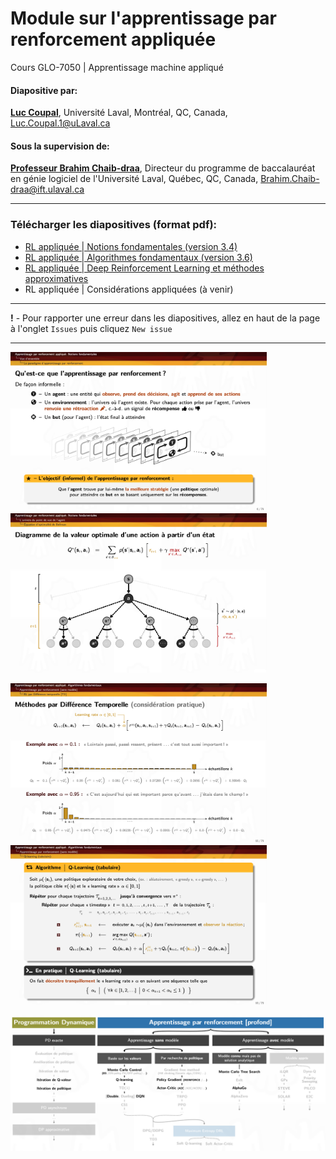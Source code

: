 # Module sur l'apprentissage par renforcement appliquée 
Cours GLO-7050 | Apprentissage machine appliqué

#### Diapositive par:
 [**Luc Coupal**](https://redleader962.github.io), Université Laval, Montréal, QC, Canada, [Luc.Coupal.1@uLaval.ca](Luc.Coupal.1@uLaval.ca) 

#### Sous la supervision de:

[**Professeur Brahim Chaib-draa**](https://www.fsg.ulaval.ca/departements/professeurs/brahim-chaib-draa-166/), Directeur du programme de baccalauréat en génie logiciel de l'Université Laval, Québec, QC, Canada,
[Brahim.Chaib-draa@ift.ulaval.ca](Brahim.Chaib-draa@ift.ulaval.ca)

---

### Télécharger les diapositives (format pdf): 
- [RL appliquée | Notions fondamentales (version 3.4)](https://github.com/RedLeader962/GLO-7050-Module-Apprentissage-par-renforcement/raw/master/RL-Notions-fondamentales-v3-4.pdf) 
- [RL appliquée | Algorithmes fondamentaux (version 3.6)](https://github.com/RedLeader962/GLO-7050-Module-Apprentissage-par-renforcement/raw/master/RL-algorithmes-fondamentaux-v3-6.pdf) 
- [RL appliquée | Deep Reinforcement Learning et méthodes approximatives](https://github.com/RedLeader962/GLO-7050-Module-Apprentissage-par-renforcement/raw/master/DeepRL-et-methode-approximative-v3-3.pdf)
- RL appliquée | Considérations appliquées (à venir)

---

**!** - Pour rapporter une erreur dans les diapositives, allez en haut de la page à l'onglet `Issues` puis cliquez `New issue` 

---

<p>
<img src="images/Projet_slide_RL_5.png" width="410px">
<img src="images/Projet_slide_RL_2.png" width="410px" >
</p>
<p>
<img src="images/Projet_slide_RL_4.png" width="410px">
<img src="images/Projet_slide_RL_3.png" width="410px">
</p>

![algorithmeCouvertDansLeCours](images/algorithmeCouvertDansLeCours.png) 


